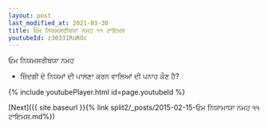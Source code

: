 ```yaml
---
layout: post
last_modified_at: 2021-03-30
title: ਓਮ ਨਿਯਮਸਰੀਥਯਾ ਨਮਹ ੧੧ ਟਾਇਮਸ
youtubeId: z30331RuROc
---
```

 
 
 ਓਮ ਨਿਯਮਸਰੀਥਯਾ ਨਮਹ  
 
 -  ਜ਼ਿੰਦਗੀ ਦੇ ਨਿਯਮਾਂ ਦੀ ਪਾਲਣਾ ਕਰਨ ਵਾਲਿਆਂ ਦੀ ਪਨਾਹ ਕੌਣ ਹੈ? 
 
  
 
  
 
 
 
 
 
 


{% include youtubePlayer.html id=page.youtubeId %}
 
[Next]({{ site.baseurl }}{% link  split2/_posts/2015-02-15-ਓਮ ਨਿਯਾਮਾਯਾ ਨਮਹ ੧੧ ਟਾਇਮਸ.md%})
 
